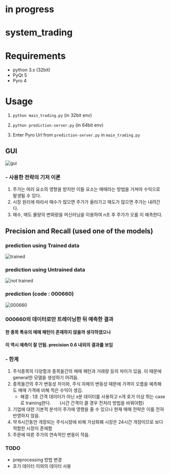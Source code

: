 # in progress

# system_trading

# Requirements
- python 3.x (32bit)
- PyQt 5
- Pyro 4

# Usage
1. <code>python main_trading.py</code> (in 32bit env)
2. <p><code>python prediction-server.py</code> (in 64bit env)</p>
3. Enter Pyro Url from <code>prediction-server.py</code> in <code>main_trading.py</code>



## GUI
![gui](https://user-images.githubusercontent.com/24665474/33056999-e8a92ae2-cecb-11e7-8412-76fa47777dc5.PNG)

### - 사용한 전략의 기저 이론
  1. 주가는 여러 요소의 영향을 받지만 이들 요소는 매매라는 방법을 거쳐야 수익으로 발생될 수 있다.
  2. 시장 원리에 따라서 매수가 많으면 주가가 올라가고 매도가 많으면 주가는 내려간다.
  3. 매수, 매도 물량의 변화량을 머신러닝을 이용하여 n초 후 주가가 오를 지 예측한다.

## Precision and Recall (used one of the models)
### prediction using Trained data
![trained](https://user-images.githubusercontent.com/24665474/33057014-fd36b0b0-cecb-11e7-9630-f4a4bf690a7f.png)
### prediction using Untrained data
![not trained](https://user-images.githubusercontent.com/24665474/33057025-06766832-cecc-11e7-87c2-f5c2abb26f29.png)
### prediction (code : 000660)
![000660](https://user-images.githubusercontent.com/24665474/33062137-93880f4a-cee1-11e7-8ad2-10308b9f3a4f.png)

### 000660의 데이터로만 트레이닝한 뒤 예측한 결과
#### 한 종목 특유의 매매 패턴이 존재하지 않을까 생각하였으나
#### 이 역시 예측이 잘 안됨. precision 0.6 내외의 결과를 보임

### - 한계
1. 주식종목의 다양함과 종목들간의 매매 패턴과 거래량 등의 차이가 있음. 이 때문에 general한 모델을 생성하기 어려움.
2. 종목들간의 주가 변동성 차이와, 주식 자체의 변동성 때문에 가격이 오름을 예측해도 매매 가격에 비해 적은 수익이 생김.
    - 해결 : 1초 간격 데이터가 아닌 x분 데이터를 사용하고 n개 호가 이상 뛰는 case로 training한다.
            (시간 간격이 클 경우 전처리 방법을 바꿔야함)
3. 기업에 대한 기본적 분석이 주가에 영향을 줄 수 있으나 현재 매매 전략은 이를 전혀 반영하지 않음. 
4. 약 6시간동안 개장되는 주식시장에 비해 가상화폐 시장은 24시간 개장이므로 보다 적합한 시장이 존재함
5. 주문에 따른 주가의 연속적인 변동이 작음.

### TODO
- preprocessing 방법 변경
- 호가 데이터 이외의 데이터 사용

